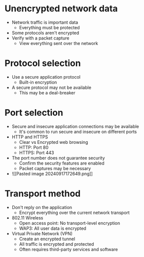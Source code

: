 # Unencrypted network data
- Network traffic is important data
	- Everything must be protected
- Some protocols aren't encrypted
- Verify with a packet capture
	- View everything sent over the network
# Protocol selection
- Use a secure application protocol
	- Built-in encryption
- A secure protocol may not be available
	- This may be a deal-breaker
# Port selection
- Secure and insecure application connections may be available
	- It's common to run secure and insecure on different ports
- HTTP and HTTPS
	- Clear vs Encrypted web browsing
	- HTTP: Port 80
	- HTTPS: Port 443
- The port number does not guarantee security
	- Confirm the security features are enabled
	- Packet captures may be necessary
- ![[Pasted image 20240917172649.png]]
# Transport method
- Don't reply on the application
	- Encrypt everything over the current network transport
- 802.11 Wireless
	- Open access point: No transport-level encryption
	- WAP3: All user data is encrypted
- Virtual Private Network (VPN)
	- Create an encrypted tunnel
	- All traffic is encrypted and protected
	- Often requires third-party services and software
